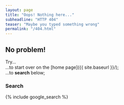 ```yaml
---
layout: page
title: "Oops! Nothing here..."
subheadline: "HTTP 404"
teaser: "Maybe you typed something wrong"
permalink: "/404.html"
---
```

## No problem!

Try...  
...to start over on the [home page]({{ site.baseurl }}/);  
...to **search** below;  

### Search

{% include google_search %}
